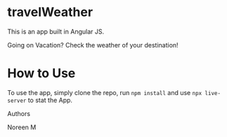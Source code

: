 # travelWeather

This is an app built in Angular JS. 

Going on Vacation? Check the weather of your destination! 

# How to Use 

To use the app, simply clone the repo, run `npm install` and use `npx live-server` to stat the App. 


Authors 

Noreen M 